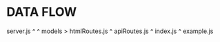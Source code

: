 # DATA FLOW

server.js
^           ^
models > htmlRoutes.js
^        apiRoutes.js
^
index.js
^
example.js